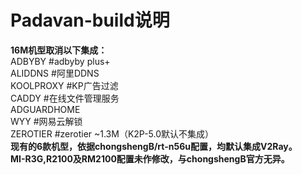 # Padavan-build说明
**16M机型取消以下集成：**  
ADBYBY #adbyby plus+  
ALIDDNS #阿里DDNS  
KOOLPROXY #KP广告过滤  
CADDY #在线文件管理服务  
ADGUARDHOME  
WYY #网易云解锁  
ZEROTIER #zerotier ~1.3M（K2P-5.0默认不集成）  
**现有的6款机型，依据chongshengB/rt-n56u配置，均默认集成V2Ray。**  
**MI-R3G,R2100及RM2100配置未作修改，与chongshengB官方无异。**